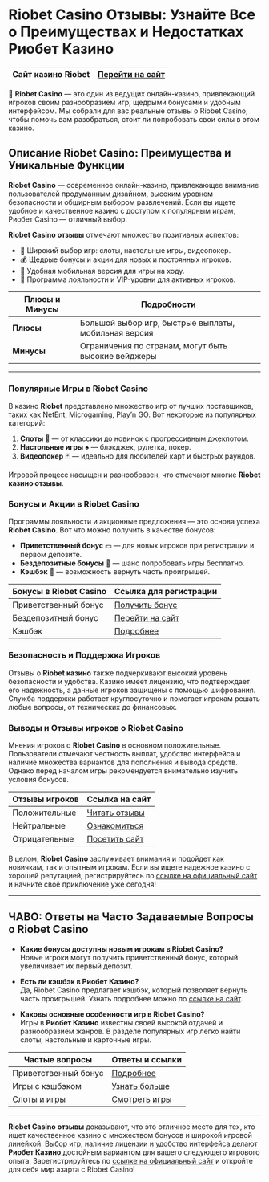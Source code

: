 # Riobet Casino Отзывы: Узнайте Все о Преимуществах и Недостатках Риобет Казино

| Сайт казино Riobet | [Перейти на сайт](https://brandplay.link/dtx89f2L) |
|--------------------|----------------------------------------------------|

🎲 **Riobet Casino** — это один из ведущих онлайн-казино, привлекающий игроков своим разнообразием игр, щедрыми бонусами и удобным интерфейсом. Мы собрали для вас реальные отзывы о Riobet Casino, чтобы помочь вам разобраться, стоит ли попробовать свои силы в этом казино.

## Описание Riobet Casino: Преимущества и Уникальные Функции

**Riobet Casino** — современное онлайн-казино, привлекающее внимание пользователей продуманным дизайном, высоким уровнем безопасности и обширным выбором развлечений. Если вы ищете удобное и качественное казино с доступом к популярным играм, Риобет Casino — отличный выбор. 

**Riobet Casino отзывы** отмечают множество позитивных аспектов:
- 🎰 Широкий выбор игр: слоты, настольные игры, видеопокер.
- 💰 Щедрые бонусы и акции для новых и постоянных игроков.
- 📱 Удобная мобильная версия для игры на ходу.
- 🎫 Программа лояльности и VIP-уровни для активных игроков.

| Плюсы и Минусы | Подробности |
|----------------|-------------|
| **Плюсы**      | Большой выбор игр, быстрые выплаты, мобильная версия |
| **Минусы**     | Ограничения по странам, могут быть высокие вейджеры |

---

### Популярные Игры в Riobet Casino

В казино **Riobet** представлено множество игр от лучших поставщиков, таких как NetEnt, Microgaming, Play’n GO. Вот некоторые из популярных категорий:

1. **Слоты** 🎰 — от классики до новинок с прогрессивным джекпотом.
2. **Настольные игры** ♠️ — блэкджек, рулетка, покер.
3. **Видеопокер** 🃏 — идеально для любителей карт и быстрых раундов.

Игровой процесс насыщен и разнообразен, что отмечают многие **Riobet казино отзывы**.

### Бонусы и Акции в Riobet Casino

Программы лояльности и акционные предложения — это основа успеха **Riobet Casino**. Вот что можно получить в качестве бонусов:

- **Приветственный бонус** 💵 — для новых игроков при регистрации и первом депозите.
- **Бездепозитные бонусы** 💸 — шанс попробовать игры бесплатно.
- **Кэшбэк** 🔄 — возможность вернуть часть проигрышей.

| Бонусы в Riobet Casino | Ссылка для регистрации |
|------------------------|-------------------------|
| Приветственный бонус   | [Получить бонус](https://brandplay.link/dtx89f2L) |
| Бездепозитный бонус    | [Перейти на сайт](https://brandplay.link/dtx89f2L) |
| Кэшбэк                 | [Подробнее](https://brandplay.link/dtx89f2L) |

### Безопасность и Поддержка Игроков

Отзывы о **Riobet казино** также подчеркивают высокий уровень безопасности и удобства. Казино имеет лицензию, что подтверждает его надежность, а данные игроков защищены с помощью шифрования. Служба поддержки работает круглосуточно и помогает игрокам решать любые вопросы, от технических до финансовых.

### Выводы и Отзывы игроков о Riobet Casino

Мнения игроков о **Riobet Casino** в основном положительные. Пользователи отмечают честность выплат, удобство интерфейса и наличие множества вариантов для пополнения и вывода средств. Однако перед началом игры рекомендуется внимательно изучить условия бонусов.

| Отзывы игроков | Ссылка на сайт |
|----------------|----------------|
| Положительные  | [Читать отзывы](https://brandplay.link/dtx89f2L) |
| Нейтральные    | [Ознакомиться](https://brandplay.link/dtx89f2L) |
| Отрицательные  | [Посетить сайт](https://brandplay.link/dtx89f2L) |

В целом, **Riobet Casino** заслуживает внимания и подойдет как новичкам, так и опытным игрокам. Если вы ищете надежное казино с хорошей репутацией, регистрируйтесь по [ссылке на официальный сайт](https://brandplay.link/dtx89f2L) и начните своё приключение уже сегодня!

---

## ЧАВО: Ответы на Часто Задаваемые Вопросы о Riobet Casino

- **Какие бонусы доступны новым игрокам в Riobet Casino?**  
  Новые игроки могут получить приветственный бонус, который увеличивает их первый депозит. 

- **Есть ли кэшбэк в Риобет Казино?**  
  Да, Riobet Casino предлагает кэшбэк, который позволяет вернуть часть проигрышей. Узнать подробнее можно по [ссылке на сайт](https://brandplay.link/dtx89f2L).

- **Каковы основные особенности игр в Riobet Casino?**  
  Игры в **Риобет Казино** известны своей высокой отдачей и разнообразием жанров. В разделе популярных игр легко найти слоты, настольные и карточные игры.

| Частые вопросы | Ответы и ссылки |
|----------------|------------------|
| Приветственный бонус | [Подробнее](https://brandplay.link/dtx89f2L) |
| Игры с кэшбэком      | [Узнать больше](https://brandplay.link/dtx89f2L) |
| Слоты и игры         | [Смотреть игры](https://brandplay.link/dtx89f2L) |

---

**Riobet Casino отзывы** доказывают, что это отличное место для тех, кто ищет качественное казино с множеством бонусов и широкой игровой линейкой. Выбор игр, наличие лицензии и удобство интерфейса делают **Риобет Казино** достойным вариантом для вашего следующего игрового опыта. Зарегистрируйтесь по [ссылке на официальный сайт](https://brandplay.link/dtx89f2L) и откройте для себя мир азарта с Riobet Casino!
